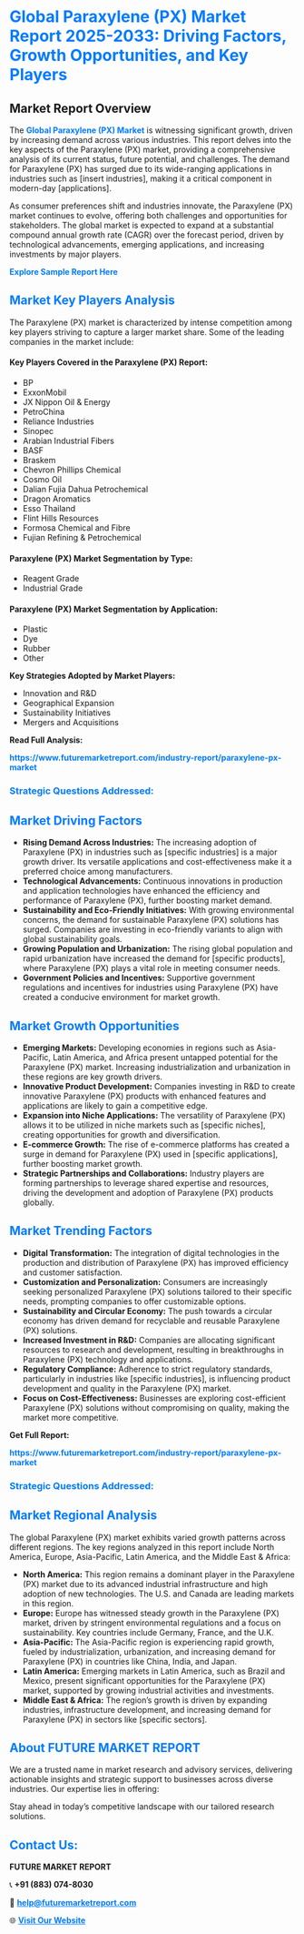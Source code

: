 <h1 style="color: #007BFF;">Global Paraxylene (PX) Market Report 2025-2033: Driving Factors, Growth Opportunities, and Key Players</h1>

<section id="overview">
<h2>Market Report Overview</h2>
<p>The <a href="https://www.futuremarketreport.com/industry-report/paraxylene-px-market" style="color: #007BFF; text-decoration: none;"><strong>Global Paraxylene (PX) Market</strong></a> is witnessing significant growth, driven by increasing demand across various industries. This report delves into the key aspects of the Paraxylene (PX) market, providing a comprehensive analysis of its current status, future potential, and challenges. The demand for Paraxylene (PX) has surged due to its wide-ranging applications in industries such as [insert industries], making it a critical component in modern-day [applications].</p>
<p>As consumer preferences shift and industries innovate, the Paraxylene (PX) market continues to evolve, offering both challenges and opportunities for stakeholders. The global market is expected to expand at a substantial compound annual growth rate (CAGR) over the forecast period, driven by technological advancements, emerging applications, and increasing investments by major players.</p>
</section>

<section id="overview">
<p><a href="https://www.futuremarketreport.com/request-sample/reportId=50877" style="color: #007BFF; text-decoration: none;"><strong>Explore Sample Report Here</strong></a></p>
</section>

<section id="key-players">
<h2 style="color: #007BFF;">Market Key Players Analysis</h2>
<p>The Paraxylene (PX) market is characterized by intense competition among key players striving to capture a larger market share. Some of the leading companies in the market include:</p>
<h4>Key Players Covered in the Paraxylene (PX) Report:</h4>
<ul><li>BP</li><li>ExxonMobil</li><li>JX Nippon Oil &amp; Energy</li><li>PetroChina</li><li>Reliance Industries</li><li>Sinopec</li><li>Arabian Industrial Fibers</li><li>BASF</li><li>Braskem</li><li>Chevron Phillips Chemical</li><li>Cosmo Oil</li><li>Dalian Fujia Dahua Petrochemical</li><li>Dragon Aromatics</li><li>Esso Thailand</li><li>Flint Hills Resources</li><li>Formosa Chemical and Fibre</li><li>Fujian Refining &amp; Petrochemical</li></ul>
<h4>Paraxylene (PX) Market Segmentation by Type:</h4>
<ul><li>Reagent Grade</li><li>Industrial Grade</li></ul>

<h4>Paraxylene (PX) Market Segmentation by Application:</h4>
<ul><li>Plastic</li><li>Dye</li><li>Rubber</li><li>Other</li></ul>
<p><strong>Key Strategies Adopted by Market Players:</strong></p>
<ul>
<li>Innovation and R&D</li>
<li>Geographical Expansion</li>
<li>Sustainability Initiatives</li>
<li>Mergers and Acquisitions</li>
</ul>
</section>

<section>
<p><strong>Read Full Analysis: </strong></p><a href="https://www.futuremarketreport.com/industry-report/paraxylene-px-market" style="color: #007BFF; text-decoration: none;"><strong>https://www.futuremarketreport.com/industry-report/paraxylene-px-market</strong></a>
<h3 style="color: #007BFF;">Strategic Questions Addressed:</h3>
</section>

<section id="driving-factors">
<h2 style="color: #007BFF;">Market Driving Factors</h2>
<ul>
<li><strong>Rising Demand Across Industries:</strong> The increasing adoption of Paraxylene (PX) in industries such as [specific industries] is a major growth driver. Its versatile applications and cost-effectiveness make it a preferred choice among manufacturers.</li>
<li><strong>Technological Advancements:</strong> Continuous innovations in production and application technologies have enhanced the efficiency and performance of Paraxylene (PX), further boosting market demand.</li>
<li><strong>Sustainability and Eco-Friendly Initiatives:</strong> With growing environmental concerns, the demand for sustainable Paraxylene (PX) solutions has surged. Companies are investing in eco-friendly variants to align with global sustainability goals.</li>
<li><strong>Growing Population and Urbanization:</strong> The rising global population and rapid urbanization have increased the demand for [specific products], where Paraxylene (PX) plays a vital role in meeting consumer needs.</li>
<li><strong>Government Policies and Incentives:</strong> Supportive government regulations and incentives for industries using Paraxylene (PX) have created a conducive environment for market growth.</li>
</ul>
</section>

<section id="growth-opportunities">
<h2 style="color: #007BFF;">Market Growth Opportunities</h2>
<ul>
<li><strong>Emerging Markets:</strong> Developing economies in regions such as Asia-Pacific, Latin America, and Africa present untapped potential for the Paraxylene (PX) market. Increasing industrialization and urbanization in these regions are key growth drivers.</li>
<li><strong>Innovative Product Development:</strong> Companies investing in R&D to create innovative Paraxylene (PX) products with enhanced features and applications are likely to gain a competitive edge.</li>
<li><strong>Expansion into Niche Applications:</strong> The versatility of Paraxylene (PX) allows it to be utilized in niche markets such as [specific niches], creating opportunities for growth and diversification.</li>
<li><strong>E-commerce Growth:</strong> The rise of e-commerce platforms has created a surge in demand for Paraxylene (PX) used in [specific applications], further boosting market growth.</li>
<li><strong>Strategic Partnerships and Collaborations:</strong> Industry players are forming partnerships to leverage shared expertise and resources, driving the development and adoption of Paraxylene (PX) products globally.</li>
</ul>
</section>

<section id="trending-factors">
<h2 style="color: #007BFF;">Market Trending Factors</h2>
<ul>
<li><strong>Digital Transformation:</strong> The integration of digital technologies in the production and distribution of Paraxylene (PX) has improved efficiency and customer satisfaction.</li>
<li><strong>Customization and Personalization:</strong> Consumers are increasingly seeking personalized Paraxylene (PX) solutions tailored to their specific needs, prompting companies to offer customizable options.</li>
<li><strong>Sustainability and Circular Economy:</strong> The push towards a circular economy has driven demand for recyclable and reusable Paraxylene (PX) solutions.</li>
<li><strong>Increased Investment in R&D:</strong> Companies are allocating significant resources to research and development, resulting in breakthroughs in Paraxylene (PX) technology and applications.</li>
<li><strong>Regulatory Compliance:</strong> Adherence to strict regulatory standards, particularly in industries like [specific industries], is influencing product development and quality in the Paraxylene (PX) market.</li>
<li><strong>Focus on Cost-Effectiveness:</strong> Businesses are exploring cost-efficient Paraxylene (PX) solutions without compromising on quality, making the market more competitive.</li>
</ul>
</section>

<section>
<p><strong>Get Full Report: </strong></p><a href="https://www.futuremarketreport.com/industry-report/paraxylene-px-market" style="color: #007BFF; text-decoration: none;"><strong>https://www.futuremarketreport.com/industry-report/paraxylene-px-market</strong></a>
<h3 style="color: #007BFF;">Strategic Questions Addressed:</h3>
</section>


<section id="regional-analysis">
<h2 style="color: #007BFF;">Market Regional Analysis</h2>
<p>The global Paraxylene (PX) market exhibits varied growth patterns across different regions. The key regions analyzed in this report include North America, Europe, Asia-Pacific, Latin America, and the Middle East & Africa:</p>
<ul>
<li><strong>North America:</strong> This region remains a dominant player in the Paraxylene (PX) market due to its advanced industrial infrastructure and high adoption of new technologies. The U.S. and Canada are leading markets in this region.</li>
<li><strong>Europe:</strong> Europe has witnessed steady growth in the Paraxylene (PX) market, driven by stringent environmental regulations and a focus on sustainability. Key countries include Germany, France, and the U.K.</li>
<li><strong>Asia-Pacific:</strong> The Asia-Pacific region is experiencing rapid growth, fueled by industrialization, urbanization, and increasing demand for Paraxylene (PX) in countries like China, India, and Japan.</li>
<li><strong>Latin America:</strong> Emerging markets in Latin America, such as Brazil and Mexico, present significant opportunities for the Paraxylene (PX) market, supported by growing industrial activities and investments.</li>
<li><strong>Middle East & Africa:</strong> The region’s growth is driven by expanding industries, infrastructure development, and increasing demand for Paraxylene (PX) in sectors like [specific sectors].</li>
</ul>
</section>

<footer>
<h2 style="color: #007BFF;">About FUTURE MARKET REPORT</h2>
<p>We are a trusted name in market research and advisory services, delivering actionable insights and strategic support to businesses across diverse industries. Our expertise lies in offering:</p>

<p>Stay ahead in today’s competitive landscape with our tailored research solutions.</p>

<h2 style="color: #007BFF;">Contact Us:</h2>
<p><strong>FUTURE MARKET REPORT</strong></p>
<p>📞 <strong>+91 (883) 074-8030</strong></p>
<p>📧 <strong><a href="mailto:help@futuremarketreport.com" style="color: #007BFF;">help@futuremarketreport.com</a></strong></p>
<p>🌐 <strong><a href="https://www.futuremarketreport.com/" style="color: #007BFF;">Visit Our Website</a></strong></p>
</footer>
